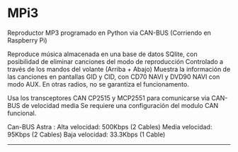 # MPi3
Reproductor MP3 programado en Python via CAN-BUS (Corriendo en Raspberry Pi)

Reproduce música almacenada en una base de datos SQlite, con posibilidad de eliminar canciones del modo de reproducción
Controlado a través de los mandos del volante (Arriba + Abajo)
Muestra la información de las canciones en pantallas GID y CID, con CD70 NAVI y DVD90 NAVI con modo AUX.
En otras radios, no se garantiza el funcionamento.

Usa los transceptores CAN CP2515 y MCP2551 para comunicarse via CAN-BUS de velocidad media
Se requiere una configuración del modulo CAN funcional.

Can-BUS Astra :
Alta velocidad:   500Kbps (2 Cables)
Media velocidad:   95Kbps (2 Cables)
Baja velocidad:  33.3Kbps (1 Cable)

-----------------------------------------------------------------------------------------------------------------------------

